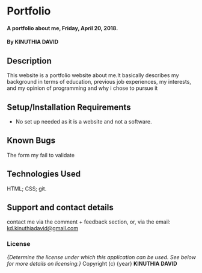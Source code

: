 # Portfolio
#### A portfolio about me, Friday, April 20, 2018.
#### By **KINUTHIA DAVID**
## Description
This website is a portfolio website about me.It basically describes my background in terms of education, previous job experiences, my interests, and my opinion of programming and why i chose to pursue it
## Setup/Installation Requirements
* No set up needed as it is a website and not a software.

## Known Bugs
The form my fail to validate
## Technologies Used
HTML; CSS; git.
## Support and contact details
contact me via the comment + feedback section, or, via the email: kd.kinuthiadavid@gmail.com
### License
*{Determine the license under which this application can be used.  See below for more details on licensing.}*
Copyright (c) {year} **KINUTHIA DAVID**

